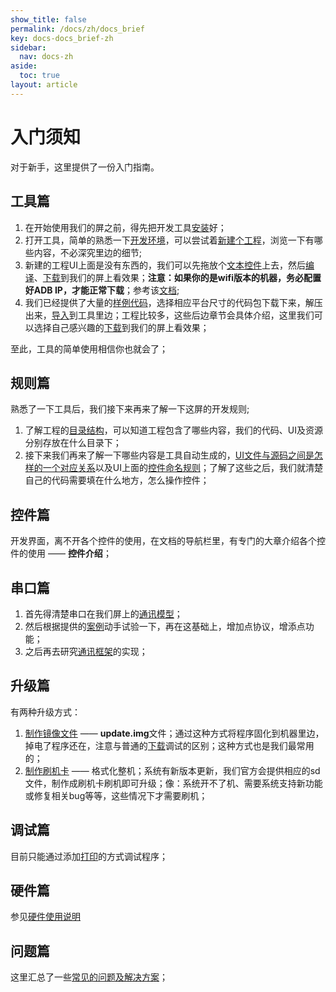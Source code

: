 ```yaml
---
show_title: false
permalink: /docs/zh/docs_brief
key: docs-docs_brief-zh
sidebar:
  nav: docs-zh
aside:
  toc: true
layout: article
---
```

# 入门须知
对于新手，这里提供了一份入门指南。

## 工具篇
1. 在开始使用我们的屏之前，得先把开发工具[安装](download)好；
2. 打开工具，简单的熟悉一下[开发环境](flythings_ide_snapshot)，可以尝试着[新建个工程](new_flythings_project)，浏览一下有哪些内容，不必深究里边的细节;
3. 新建的工程UI上面是没有东西的，我们可以先拖放个[文本控件](textview)上去，然后[编译](how_to_compile_flythings)、[下载](adb_debug)到我们的屏上看效果；**注意：如果你的是wifi版本的机器，务必配置好ADB IP，才能正常下载**；参考该[文档](adb_debug);
4. 我们已经提供了大量的[样例代码](demo_download)，选择相应平台尺寸的代码包下载下来，解压出来，[导入](import_project)到工具里边；工程比较多，这些后边章节会具体介绍，这里我们可以选择自己感兴趣的[下载](adb_debug)到我们的屏上看效果； <br/>

至此，工具的简单使用相信你也就会了；

## 规则篇
熟悉了一下工具后，我们接下来再来了解一下这屏的开发规则; <br/>
1. 了解工程的[目录结构](project_structure)，可以知道工程包含了哪些内容，我们的代码、UI及资源分别存放在什么目录下；
2. 接下来我们再来了解一下哪些内容是工具自动生成的，[UI文件与源码之间是怎样的一个对应关系](ftu_and_source_relationships)以及UI上面的[控件命名规则](named_rule)；了解了这些之后，我们就清楚自己的代码需要填在什么地方，怎么操作控件；

## 控件篇
开发界面，离不开各个控件的使用，在文档的导航栏里，有专门的大章介绍各个控件的使用 —— **控件介绍**；

## 串口篇
1. 首先得清楚串口在我们屏上的[通讯模型](serial_introdoction)；
2. 然后根据提供的[案例](serial_example)动手试验一下，再在这基础上，增加点协议，增添点功能；
3. 之后再去研究[通讯框架](serial_framework)的实现；

## 升级篇
有两种升级方式：
1. [制作镜像文件](make_image) —— **update.img**文件；通过这种方式将程序固化到机器里边，掉电了程序还在，注意与普通的[下载](adb_debug)调试的区别；这种方式也是我们最常用的；
2. [制作刷机卡](sd_boot) —— 格式化整机；系统有新版本更新，我们官方会提供相应的sd文件，制作成刷机卡刷机即可升级；像：系统开不了机、需要系统支持新功能或修复相关bug等等，这些情况下才需要刷机；

## 调试篇
目前只能通过添加[打印](logcat)的方式调试程序；

## 硬件篇
参见[硬件使用说明](hardware)

## 问题篇
这里汇总了一些[常见的问题及解决方案](problems)；